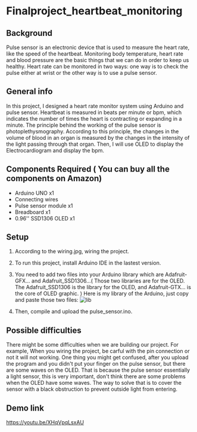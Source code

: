 # Finalproject_heartbeat_monitoring

## Background
Pulse sensor is an electronic device that is used to measure the heart rate, like the speed of the heartbeat. Monitoring body temperature, heart rate and blood pressure are the basic things that we can do in order to keep us healthy. Heart rate can be monitored in two ways: one way is to check the pulse either at wrist or the other way is to use a pulse sensor.

## General info
In this project, I designed a heart rate monitor system using Arduino and pulse sensor. Heartbeat is measured in beats per minute or bpm, which indicates the number of times the heart is contracting or expanding in a minute. The principle behind the working of the pulse sensor is photoplethysmography. According to this principle, the changes in the volume of blood in an organ is measured by the changes in the intensity of the light passing through that organ. Then, I will use OLED to display the Electrocardiogram and display the bpm.
	
## Components Required ( You can buy all the components on Amazon)
* Arduino UNO x1
* Connecting wires
* Pulse sensor module x1
* Breadboard x1
* 0.96'' SSD1306 OLED x1


## Setup
1. According to the wiring.jpg, wiring the project.
2. To run this project, install Arduino IDE in the lastest version.
3. You need to add two files into your Arduino library which are Adafruit-GFX... and Adafruit_SSD1306...( Those two libraries are for the OLED. The Adafruit_SSD1306 is the library for the OLED, and Adafruit-GTX... is the core of OLED graphic. ) Here is my library of the Arduino, just copy and paste those two files:
![lib](https://user-images.githubusercontent.com/50026415/115553095-979d3080-a2df-11eb-9373-cd9a6823bc4a.PNG)

4. Then, compile and upload the pulse_sensor.ino.

## Possible difficulties
There might be some difficulties when we are building our project. For example, When you wiring the project, be carful with the pin connection or not it will not working.     One thing you might get confused, after you upload the program and you didn't put your finger on the pulse sensor, but there are some waves on the OLED. That is because the pulse sensor essentially a light sensor, this is very important, don't think there are some problems when the OLED have some waves. The way to solve that is to cover the sensor with a black obstruction to prevent outside light from entering. 

## Demo link
https://youtu.be/XHqVpqLsxAU
